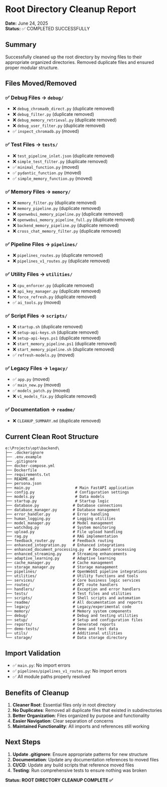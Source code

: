 # Root Directory Cleanup Report

**Date:** June 24, 2025  
**Status:** ✅ COMPLETED SUCCESSFULLY  

## Summary
Successfully cleaned up the root directory by moving files to their appropriate organized directories. Removed duplicate files and ensured proper modular structure.

## Files Moved/Removed

### ✅ Debug Files → `debug/`
- ❌ `debug_chromadb_direct.py` (duplicate removed)
- ❌ `debug_filter.py` (duplicate removed) 
- ❌ `debug_memory_retrieval.py` (duplicate removed)
- ❌ `debug_user_filter.py` (duplicate removed)
- ✅ `inspect_chromadb.py` (moved)

### ✅ Test Files → `tests/`
- ❌ `test_pipeline_inlet.json` (duplicate removed)
- ❌ `simple_test_filter.py` (duplicate removed)
- ✅ `minimal_function.py` (moved)
- ✅ `pydantic_function.py` (moved)
- ✅ `simple_memory_function.py` (moved)

### ✅ Memory Files → `memory/`
- ❌ `memory_filter.py` (duplicate removed)
- ❌ `memory_pipeline.py` (duplicate removed)
- ❌ `openwebui_memory_pipeline.py` (duplicate removed)
- ❌ `openwebui_memory_pipeline_full.py` (duplicate removed)
- ❌ `backend_memory_pipeline.py` (duplicate removed)
- ❌ `cross_chat_memory_filter.py` (duplicate removed)

### ✅ Pipeline Files → `pipelines/`
- ❌ `pipelines_routes.py` (duplicate removed)
- ❌ `pipelines_v1_routes.py` (duplicate removed)

### ✅ Utility Files → `utilities/`
- ❌ `cpu_enforcer.py` (duplicate removed)
- ❌ `api_key_manager.py` (duplicate removed)
- ❌ `force_refresh.py` (duplicate removed)
- ✅ `ai_tools.py` (moved)

### ✅ Script Files → `scripts/`
- ❌ `startup.sh` (duplicate removed)
- ❌ `setup-api-keys.sh` (duplicate removed)
- ❌ `setup-api-keys.ps1` (duplicate removed)
- ❌ `start_memory_pipeline.ps1` (duplicate removed)
- ❌ `start_memory_pipeline.sh` (duplicate removed)
- ✅ `refresh-models.py` (moved)

### ✅ Legacy Files → `legacy/`
- ✅ `app.py` (moved)
- ✅ `main_new.py` (moved)
- ✅ `models_patch.py` (moved)
- ❌ `v1_models_fix.py` (duplicate removed)

### ✅ Documentation → `readme/`
- ❌ `CLEANUP_SUMMARY.md` (duplicate removed)

## Current Clean Root Structure

```
e:\Projects\opt\backend\
├── .dockerignore
├── .env.example
├── .gitignore
├── docker-compose.yml
├── Dockerfile
├── requirements.txt
├── README.md
├── persona.json
├── main.py                    # Main FastAPI application
├── config.py                  # Configuration settings
├── models.py                  # Data models
├── startup.py                 # Startup logic
├── database.py               # Database connections
├── database_manager.py       # Database management
├── error_handler.py          # Error handling
├── human_logging.py          # Logging utilities
├── model_manager.py          # Model management
├── watchdog.py               # System monitoring
├── upload.py                 # File upload handling
├── rag.py                    # RAG implementation
├── feedback_router.py        # Feedback routing
├── enhanced_integration.py   # Enhanced integrations
├── enhanced_document_processing.py  # Document processing
├── enhanced_streaming.py     # Streaming enhancements
├── adaptive_learning.py      # Adaptive learning
├── cache_manager.py          # Cache management
├── storage_manager.py        # Storage management
├── pipelines/                # OpenWebUI pipeline integrations
├── utilities/                # Utility functions and tools
├── services/                 # Core business logic services
├── routes/                   # API route handlers
├── handlers/                 # Exception and error handlers
├── tests/                    # Test files and utilities
├── scripts/                  # Shell scripts and automation
├── readme/                   # All documentation and reports
├── legacy/                   # Legacy/experimental code
├── memory/                   # Memory system components
├── debug/                    # Debug and testing utilities
├── setup/                    # Setup and configuration files
├── reports/                  # Generated reports
├── demo-tests/               # Demo and test data
├── utils/                    # Additional utilities
└── storage/                  # Data storage directory
```

## Import Validation
- ✅ `main.py`: No import errors
- ✅ `pipelines/pipelines_v1_routes.py`: No import errors
- ✅ All module paths properly resolved

## Benefits of Cleanup
1. **Cleaner Root**: Essential files only in root directory
2. **No Duplicates**: Removed all duplicate files that existed in subdirectories
3. **Better Organization**: Files organized by purpose and functionality
4. **Easier Navigation**: Clear separation of concerns
5. **Maintained Functionality**: All imports and references still working

## Next Steps
1. **Update .gitignore**: Ensure appropriate patterns for new structure
2. **Documentation**: Update any documentation references to moved files
3. **CI/CD**: Update any build scripts that reference moved files
4. **Testing**: Run comprehensive tests to ensure nothing was broken

**Status: ROOT DIRECTORY CLEANUP COMPLETE ✅**

